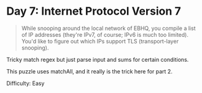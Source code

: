 # Day 7: Internet Protocol Version 7

> While snooping around the local network of EBHQ, you compile a list of IP addresses 
> (they're IPv7, of course; IPv6 is much too limited). You'd like to figure out which IPs support TLS 
> (transport-layer snooping).

Tricky match regex but just parse input and sums for certain conditions.

This puzzle uses matchAll, and it really is the trick here for part 2.

Difficulty: Easy